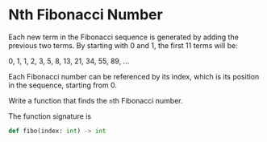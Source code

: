 # Nth Fibonacci Number

Each new term in the Fibonacci sequence is generated by adding the previous
two terms. By starting with 0 and 1, the first 11 terms will be:

0, 1, 1, 2, 3, 5, 8, 13, 21, 34, 55, 89, ...

Each Fibonacci number can be referenced by its index, which is its position
in the sequence, starting from 0.

Write a function that finds the `n`th Fibonacci number.

The function signature is

```python
def fibo(index: int) -> int
```
